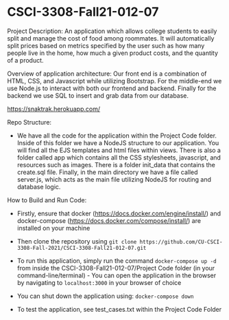 # CSCI-3308-Fall21-012-07

Project Description: An application which allows college students to easily split and manage the cost of food among roommates. It will automatically split prices based on metrics specified by the user such as how many people live in the home, how much a given product costs, and the quantity of a product. 

Overview of application architecture:
Our front end is a combination of HTML, CSS, and Javascript while utilizing Bootstrap. For the middle-end we use Node.js to interact with both our frontend and backend. Finally for the backend we use SQL to insert and grab data from our database. 

https://snaktrak.herokuapp.com/

Repo Structure:
- We have all the code for the application within the Project Code folder. Inside of this folder we have a NodeJS structure to our application. You will find all the EJS templates and html files within views. There is also a folder called app which contains all the CSS stylesheets, javascript, and resources such as images. There is a folder init_data that contains the create.sql file. Finally, in the main directory we have a file called server.js, which acts as the main file utilizing NodeJS for routing and database logic. 

How to Build and Run Code:
- Firstly, ensure that docker (https://docs.docker.com/engine/install/) and docker-compose (https://docs.docker.com/compose/install/) are installed on your machine
- Then clone the repository using `git clone https://github.com/CU-CSCI-3308-Fall-2021/CSCI-3308-Fall21-012-07.git`

- To run this application, simply run the command `docker-compose up -d` from inside the CSCI-3308-Fall21-012-07/Project Code folder (in your command-line/terminal)  - You can open the application in the browser by navigating to `localhost:3000` in your browser of choice
- You can shut down the application using: 
  `docker-compose down`
- To test the application, see test_cases.txt within the Project Code Folder


